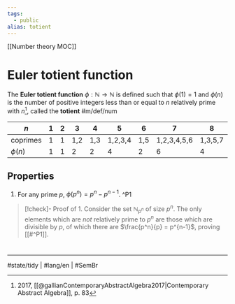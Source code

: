 ```yaml
---
tags:
  - public
alias: totient
---
```

[[Number theory MOC]]
# Euler totient function
The **Euler totient function** $\phi : \mathbb{N} \to \mathbb{N}$ is defined such that $\phi(1) = 1$ and $\phi(n)$ is the number of positive integers less than or equal to $n$ relatively prime with $n$[^2017], called the **totient** #m/def/num

[^2017]: 2017, [[@gallianContemporaryAbstractAlgebra2017|Contemporary Abstract Algebra]], p. 83

| $n$       | 1   | 2   | 3   | 4   | 5       | 6   | 7           | 8       | 9           | 10      | 11                   | 12       |
| --------- | --- | --- | --- | --- | ------- | --- | ----------- | ------- | ----------- | ------- | -------------------- | -------- |
| coprimes  | 1   | 1   | 1,2 | 1,3 | 1,2,3,4 | 1,5 | 1,2,3,4,5,6 | 1,3,5,7 | 1,2,4,5,7,8 | 1,3,7,9 | 1,2,3,4,5,6,7,8,9,10 | 1,5,7,11 |
| $\phi(n)$ | 1   | 1   | 2   | 2   | 4       | 2   | 6           | 4       | 6           | 4       | 10                   | 4        |

## Properties

1. For any prime $p$, $\phi(p^n) = p^n - p^{n-1}$. ^P1

> [!check]- Proof of 1.
> Consider the set $\mathbb{N}_{p^n}$ of size $p^n$.
> The only elements which are _not_ relatively prime to $p^n$ are those which are divisible by $p$, of which there are $\frac{p^n}{p} = p^{n-1}$, proving [[#^P1]]. <span class="QED"/>

#
---
#state/tidy  | #lang/en | #SemBr 